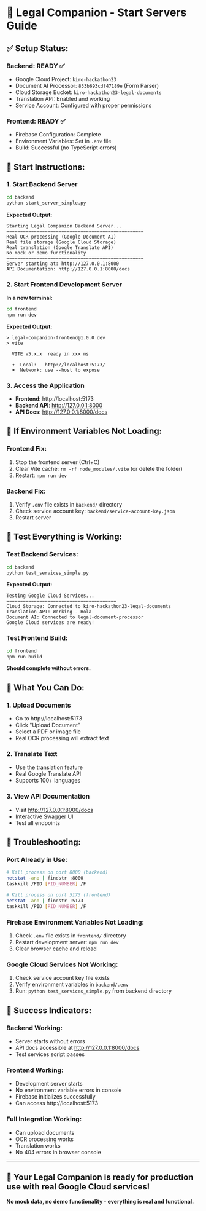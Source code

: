 # 🚀 Legal Companion - Start Servers Guide

## ✅ **Setup Status:**

### Backend: READY ✅
- Google Cloud Project: `kiro-hackathon23`
- Document AI Processor: `833b693cdf47189e` (Form Parser)
- Cloud Storage Bucket: `kiro-hackathon23-legal-documents`
- Translation API: Enabled and working
- Service Account: Configured with proper permissions

### Frontend: READY ✅
- Firebase Configuration: Complete
- Environment Variables: Set in `.env` file
- Build: Successful (no TypeScript errors)

## 🚀 **Start Instructions:**

### 1. Start Backend Server

```bash
cd backend
python start_server_simple.py
```

**Expected Output:**
```
Starting Legal Companion Backend Server...
==================================================
Real OCR processing (Google Document AI)
Real file storage (Google Cloud Storage)
Real translation (Google Translate API)
No mock or demo functionality
==================================================
Server starting at: http://127.0.0.1:8000
API Documentation: http://127.0.0.1:8000/docs
```

### 2. Start Frontend Development Server

**In a new terminal:**

```bash
cd frontend
npm run dev
```

**Expected Output:**
```
> legal-companion-frontend@1.0.0 dev
> vite

  VITE v5.x.x  ready in xxx ms

  ➜  Local:   http://localhost:5173/
  ➜  Network: use --host to expose
```

### 3. Access the Application

- **Frontend**: http://localhost:5173
- **Backend API**: http://127.0.0.1:8000
- **API Docs**: http://127.0.0.1:8000/docs

## 🔧 **If Environment Variables Not Loading:**

### Frontend Fix:
1. Stop the frontend server (Ctrl+C)
2. Clear Vite cache: `rm -rf node_modules/.vite` (or delete the folder)
3. Restart: `npm run dev`

### Backend Fix:
1. Verify `.env` file exists in `backend/` directory
2. Check service account key: `backend/service-account-key.json`
3. Restart server

## 🧪 **Test Everything is Working:**

### Test Backend Services:
```bash
cd backend
python test_services_simple.py
```

**Expected Output:**
```
Testing Google Cloud Services...
========================================
Cloud Storage: Connected to kiro-hackathon23-legal-documents
Translation API: Working - Hola
Document AI: Connected to legal-document-processor
Google Cloud services are ready!
```

### Test Frontend Build:
```bash
cd frontend
npm run build
```

**Should complete without errors.**

## 🎯 **What You Can Do:**

### 1. Upload Documents
- Go to http://localhost:5173
- Click "Upload Document"
- Select a PDF or image file
- Real OCR processing will extract text

### 2. Translate Text
- Use the translation feature
- Real Google Translate API
- Supports 100+ languages

### 3. View API Documentation
- Visit http://127.0.0.1:8000/docs
- Interactive Swagger UI
- Test all endpoints

## 🚨 **Troubleshooting:**

### Port Already in Use:
```bash
# Kill process on port 8000 (backend)
netstat -ano | findstr :8000
taskkill /PID [PID_NUMBER] /F

# Kill process on port 5173 (frontend)
netstat -ano | findstr :5173
taskkill /PID [PID_NUMBER] /F
```

### Firebase Environment Variables Not Loading:
1. Check `.env` file exists in `frontend/` directory
2. Restart development server: `npm run dev`
3. Clear browser cache and reload

### Google Cloud Services Not Working:
1. Check service account key file exists
2. Verify environment variables in `backend/.env`
3. Run: `python test_services_simple.py` from backend directory

## 🎉 **Success Indicators:**

### Backend Working:
- Server starts without errors
- API docs accessible at http://127.0.0.1:8000/docs
- Test services script passes

### Frontend Working:
- Development server starts
- No environment variable errors in console
- Firebase initializes successfully
- Can access http://localhost:5173

### Full Integration Working:
- Can upload documents
- OCR processing works
- Translation works
- No 404 errors in browser console

---

## 🚀 **Your Legal Companion is ready for production use with real Google Cloud services!**

**No mock data, no demo functionality - everything is real and functional.**